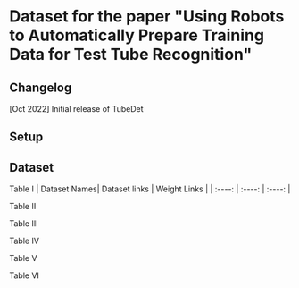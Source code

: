 # Dataset for the paper "Using Robots to Automatically Prepare Training Data for Test Tube Recognition" 

## Changelog
[Oct 2022] Initial release of TubeDet

## Setup

## Dataset

Table I
| Dataset Names| Dataset links | Weight Links |
| :----: | :----: | :----: |


Table II

Table III

Table IV

Table V

Table VI
